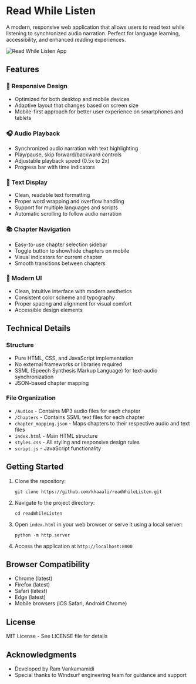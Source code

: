 # Read While Listen

A modern, responsive web application that allows users to read text while listening to synchronized audio narration. Perfect for language learning, accessibility, and enhanced reading experiences.

![Read While Listen App](https://github.com/khaaali/readWhileListen/raw/main/app-screenshot.png)

## Features

### 📱 Responsive Design
- Optimized for both desktop and mobile devices
- Adaptive layout that changes based on screen size
- Mobile-first approach for better user experience on smartphones and tablets

### 🎧 Audio Playback
- Synchronized audio narration with text highlighting
- Play/pause, skip forward/backward controls
- Adjustable playback speed (0.5x to 2x)
- Progress bar with time indicators

### 📖 Text Display
- Clean, readable text formatting
- Proper word wrapping and overflow handling
- Support for multiple languages and scripts
- Automatic scrolling to follow audio narration

### 📚 Chapter Navigation
- Easy-to-use chapter selection sidebar
- Toggle button to show/hide chapters on mobile
- Visual indicators for current chapter
- Smooth transitions between chapters

### 🎨 Modern UI
- Clean, intuitive interface with modern aesthetics
- Consistent color scheme and typography
- Proper spacing and alignment for visual comfort
- Accessible design elements

## Technical Details

### Structure
- Pure HTML, CSS, and JavaScript implementation
- No external frameworks or libraries required
- SSML (Speech Synthesis Markup Language) for text-audio synchronization
- JSON-based chapter mapping

### File Organization
- `/Audios` - Contains MP3 audio files for each chapter
- `/Chapters` - Contains SSML text files for each chapter
- `chapter_mapping.json` - Maps chapters to their respective audio and text files
- `index.html` - Main HTML structure
- `styles.css` - All styling and responsive design rules
- `script.js` - JavaScript functionality

## Getting Started

1. Clone the repository:
   ```
   git clone https://github.com/khaaali/readWhileListen.git
   ```

2. Navigate to the project directory:
   ```
   cd readWhileListen
   ```

3. Open `index.html` in your web browser or serve it using a local server:
   ```
   python -m http.server
   ```

4. Access the application at `http://localhost:8000`

## Browser Compatibility

- Chrome (latest)
- Firefox (latest)
- Safari (latest)
- Edge (latest)
- Mobile browsers (iOS Safari, Android Chrome)

## License

MIT License - See LICENSE file for details

## Acknowledgments

- Developed by Ram Vankamamidi
- Special thanks to Windsurf engineering team for guidance and support
